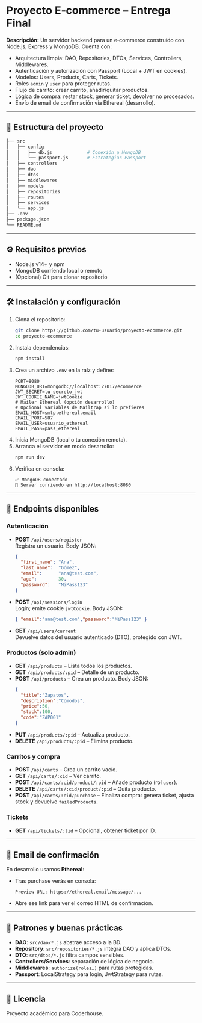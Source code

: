 # Proyecto E‑commerce – Entrega Final

**Descripción:**
Un servidor backend para un e‑commerce construído con Node.js, Express y MongoDB. Cuenta con:
- Arquitectura limpia: DAO, Repositories, DTOs, Services, Controllers, Middlewares.
- Autenticación y autorización con Passport (Local + JWT en cookies).
- Modelos: Users, Products, Carts, Tickets.
- Roles `admin` y `user` para proteger rutas.
- Flujo de carrito: crear carrito, añadir/quitar productos.
- Lógica de compra: restar stock, generar ticket, devolver no procesados.
- Envío de email de confirmación vía Ethereal (desarrollo).

---

## 📂 Estructura del proyecto

```bash
├── src
│   ├── config
│   │   ├── db.js             # Conexión a MongoDB
│   │   └── passport.js       # Estrategias Passport
│   ├── controllers
│   ├── dao
│   ├── dtos
│   ├── middlewares
│   ├── models
│   ├── repositories
│   ├── routes
│   ├── services
│   └── app.js
├── .env
├── package.json
└── README.md
```

---

## ⚙️ Requisitos previos

- Node.js v14+ y npm
- MongoDB corriendo local o remoto
- (Opcional) Git para clonar repositorio

---

## 🛠️ Instalación y configuración

1. Clona el repositorio:
    ```bash
    git clone https://github.com/tu-usuario/proyecto-ecommerce.git
    cd proyecto-ecommerce
    ```
2. Instala dependencias:
    ```bash
    npm install
    ```
3. Crea un archivo `.env` en la raíz y define:
    ```dotenv
    PORT=8080
    MONGODB_URI=mongodb://localhost:27017/ecommerce
    JWT_SECRET=tu_secreto_jwt
    JWT_COOKIE_NAME=jwtCookie
    # Mailer Ethereal (opción desarrollo)
    # Opcional variables de Mailtrap si lo prefieres
    EMAIL_HOST=smtp.ethereal.email
    EMAIL_PORT=587
    EMAIL_USER=usuario_ethereal
    EMAIL_PASS=pass_ethereal
    ```
4. Inicia MongoDB (local o tu conexión remota).
5. Arranca el servidor en modo desarrollo:
    ```bash
    npm run dev
    ```
6. Verifica en consola:
    ```text
    ✅ MongoDB conectado
    🚀 Server corriendo en http://localhost:8080
    ```

---

## 🚀 Endpoints disponibles

### Autenticación

- **POST** `/api/users/register`  
  Registra un usuario. Body JSON:
  ```json
  {
    "first_name": "Ana",
    "last_name":  "Gómez",
    "email":      "ana@test.com",
    "age":        30,
    "password":   "MiPass123"
  }
  ```

- **POST** `/api/sessions/login`  
  Login; emite cookie `jwtCookie`. Body JSON:
  ```json
  { "email":"ana@test.com","password":"MiPass123" }
  ```

- **GET** `/api/users/current`  
  Devuelve datos del usuario autenticado (DTO), protegido con JWT.

### Productos (solo admin)

- **GET** `/api/products`  – Lista todos los productos.
- **GET** `/api/products/:pid`  – Detalle de un producto.
- **POST** `/api/products`  – Crea un producto. Body JSON:
  ```json
  {
    "title":"Zapatos",
    "description":"Cómodos",
    "price":50,
    "stock":100,
    "code":"ZAP001"
  }
  ```
- **PUT** `/api/products/:pid`  – Actualiza producto.
- **DELETE** `/api/products/:pid`  – Elimina producto.

### Carritos y compra

- **POST** `/api/carts`  – Crea un carrito vacío.
- **GET** `/api/carts/:cid`  – Ver carrito.
- **POST** `/api/carts/:cid/product/:pid`  – Añade producto (rol `user`).
- **DELETE** `/api/carts/:cid/product/:pid`  – Quita producto.
- **POST** `/api/carts/:cid/purchase`  – Finaliza compra: genera ticket, ajusta stock y devuelve `failedProducts`.

### Tickets

- **GET** `/api/tickets/:tid`  – Opcional, obtener ticket por ID.

---

## 📧 Email de confirmación

En desarrollo usamos **Ethereal**:

- Tras purchase verás en consola:
  ```text
  Preview URL: https://ethereal.email/message/...  
  ```
- Abre ese link para ver el correo HTML de confirmación.

---

## 🌟 Patrones y buenas prácticas

- **DAO**: `src/dao/*.js` abstrae acceso a la BD.
- **Repository**: `src/repositories/*.js` integra DAO y aplica DTOs.
- **DTO**: `src/dtos/*.js` filtra campos sensibles.
- **Controllers/Services**: separación de lógica de negocio.
- **Middlewares**: `authorize(roles…)` para rutas protegidas.
- **Passport**: LocalStrategy para login, JwtStrategy para rutas.

---

## 📝 Licencia

Proyecto académico para Coderhouse. 


